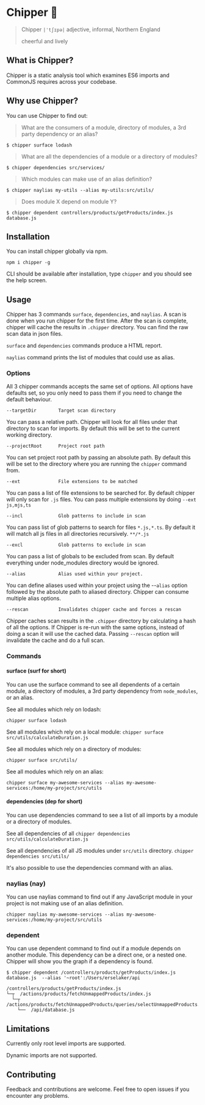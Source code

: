# Chipper 🔬

> Chipper `|'tʃɪpə|` adjective, informal, Northern England
> 
> cheerful and lively

## What is Chipper?
Chipper is a static analysis tool which examines ES6 imports and CommonJS requires across your codebase.

## Why use Chipper?
You can use Chipper to find out:


> What are the consumers of a module, directory of modules, a 3rd party dependency or an alias?

`$ chipper surface lodash`

> What are all the dependencies of a module or a directory of modules?

`$ chipper dependencies src/services/`

> Which modules can make use of an alias definition?

`$ chipper naylias my-utils --alias my-utils:src/utils/`

> Does module X depend on module Y?

`$ chipper dependent controllers/products/getProducts/index.js database.js`

## Installation

You can install chipper globally via npm.

`npm i chipper -g`

CLI should be available after installation, type `chipper` and you should see the help screen.

## Usage
Chipper has 3 commands `surface`, `dependencies`, and `naylias`. A scan is done when you run chipper for the first time. After the scan is complete, chipper will cache the results in `.chipper` directory. You can find the raw scan data in json files.

`surface` and `dependencies` commands produce a HTML report. 

`naylias` command prints the list of modules that could use as alias.

### Options
All 3 chipper commands accepts the same set of options. All options have defaults set, so you only need to pass them if you need to change the default behaviour.

```
--targetDir        Target scan directory
```

You can pass a relative path. Chipper will look for all files under that directory to scan for imports. By default this will be set to the current working directory.

```                                                         
--projectRoot      Project root path                                                             
```

You can set project root path by passing an absolute path. By default this will be set to the directory where you are running the `chipper` command from.

```
--ext              File extensions to be matched 
```

You can pass a list of file extensions to be searched for. By default chipper will only scan for `.js` files. You can pass multiple extensions by doing `--ext js,mjs,ts`

```
--incl             Glob patterns to include in scan                            
```
You can pass list of glob patterns to search for files `*.js,*.ts`. By default it will match all js files in all directories recursively. `**/*.js` 

```
--excl             Glob patterns to exclude in scan                                              
```
You can pass a list of globals to be excluded from scan. By default everything under node_modules directory would be ignored. 

```
--alias            Alias used within your project. 
```
You can define aliases used within your project using the --`alias` option followed by the absolute path to aliased directory. Chipper can consume multiple alias options.

```
--rescan           Invalidates chipper cache and forces a rescan
```
Chipper caches scan results in the `.chipper` directory by calculating a hash of all the options. If Chipper is re-run with the same options, instead of doing a scan it will use the cached data. Passing `--rescan` option will invalidate the cache and do a full scan.


### Commands
#### surface (surf for short)
You can use the surface command to see all dependents of a certain module, a directory of modules, a 3rd party dependency from `node_modules`, or an alias.

See all modules which rely on lodash:

`chipper surface lodash`

See all modules which rely on a local module:
`chipper surface src/utils/calculateDuration.js`

See all modules which rely on a directory of modules:

`chipper surface src/utils/`

See all modules which rely on an alias:

`chipper surface my-awesome-services --alias my-awesome-services:/home/my-project/src/utils`

#### dependencies (dep for short)
You can use dependencies command to see a list of all imports by a module or a directory of modules.

See all dependencies of all 
`chipper dependencies src/utils/calculateDuration.js`

See all dependencies of all JS modules under `src/utils` directory.
`chipper dependencies src/utils/`

It's also possible to use the dependencies command with an alias.

### naylias (nay)
You can use naylias command to find out if any JavaScript module in your project is not making use of an alias definition.

`chipper naylias my-awesome-services --alias my-awesome-services:/home/my-project/src/utils`

### dependent
You can use dependent command to find out if a module depends on another module. This dependency can be a direct one, or a nested one. Chipper will show you the graph if a dependency is found.

```
$ chipper dependent /controllers/products/getProducts/index.js database.js  --alias '~root':/Users/erselaker/api 

/controllers/products/getProducts/index.js
└─┬  /actions/products/fetchUnmappedProducts/index.js
  └─┬  /actions/products/fetchUnmappedProducts/queries/selectUnmappedProducts.js
    └──  /api/database.js
```

## Limitations
Currently only root level imports are supported.

Dynamic imports are not supported.

## Contributing
Feedback and contributions are welcome. Feel free to open issues if you encounter any problems.
